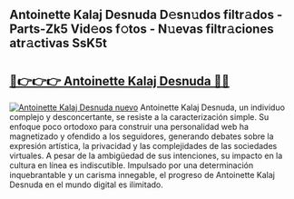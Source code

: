 ## Antoinette Kalaj Desnuda D𝚎sn𝚞dos filtr𝚊dos - Parts-Zk5 Vid𝚎os f𝚘tos - N𝚞evas filtr𝚊ciones atr𝚊ctivas SsK5t

# <h2><a href="http://mb0hbim.tromn.icu/?c=Antoinette+Kalaj+Desnuda">🔗👉👉👉 Antoinette Kalaj Desnuda 🔗🔗</a></h2>

[![Antoinette Kalaj Desnuda nuevo](https://i.imgur.com/pEAQMta.gif)](http://mb0hbim.tromn.icu/?c=Antoinette+Kalaj+Desnuda)
Antoinette Kalaj Desnuda, un individuo complejo y desconcertante, se resiste a la caracterización simple. Su enfoque poco ortodoxo para construir una personalidad web ha magnetizado y ofendido a los seguidores, generando debates sobre la expresión artística, la privacidad y las complejidades de las sociedades virtuales. A pesar de la ambigüedad de sus intenciones, su impacto en la cultura en línea es indiscutible. Impulsado por una determinación inquebrantable y un carisma innegable, el progreso de Antoinette Kalaj Desnuda en el mundo digital es ilimitado.
